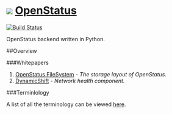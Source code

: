 ![](https://cdn0.iconfinder.com/data/icons/octicons/1024/gear-64.png) [OpenStatus](http://openstatus.github.io)
==========

[![Build Status](https://travis-ci.org/OpenStatus/OpenStatus.svg)](https://travis-ci.org/OpenStatus/OpenStatus)

OpenStatus backend written in Python.

##Overview

###Whitepapers

1. [OpenStatus FileSystem](https://github.com/OpenStatus/OpenStatus/blob/master/docs/filesystem.md) - _The storage layout of OpenStatus._
2. [DynamicShift](https://github.com/OpenStatus/OpenStatus/blob/master/docs/dynamic-shift.md) - _Network health component._

###Terminlology

A list of all the terminology can be viewed [here](https://github.com/OpenStatus/OpenStatus/blob/master/docs/terminology.md).
